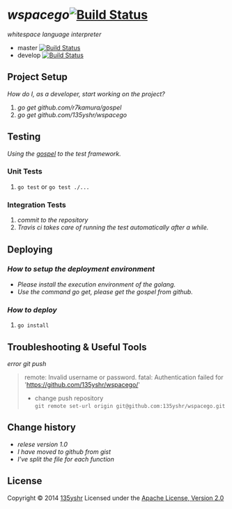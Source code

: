 # _wspacego_[![Build Status](https://travis-ci.org/135yshr/wspacego.png?branch=master)](https://travis-ci.org/135yshr/wspacego)


_whitespace language interpreter_

* master [![Build Status](https://travis-ci.org/135yshr/wspacego.png?branch=master)](https://travis-ci.org/135yshr/wspacego)
* develop [![Build Status](https://travis-ci.org/135yshr/wspacego.png?branch=develop)](https://travis-ci.org/135yshr/wspacego)

## Project Setup

_How do I, as a developer, start working on the project?_ 

1. _go get github.com/r7kamura/gospel_
1. _go get github.com/135yshr/wspacego_

## Testing

_Using the [gospel](https://github.com/r7kamura/gospel) to the test framework._

### Unit Tests

1. `go test` or `go test ./...`

### Integration Tests

1. _commit to the repository_
2. _Travis ci takes care of running the test automatically after a while._

## Deploying

### _How to setup the deployment environment_

- _Please install the execution environment of the golang._
- _Use the command go get, please get the gospel from github._

### _How to deploy_

1. `go install`

## Troubleshooting & Useful Tools

_error git push_

> remote: Invalid username or password.
> fatal: Authentication failed for 'https://github.com/135yshr/wspacego/'
> 
> - change push repository  
> `git remote set-url origin git@github.com:135yshr/wspacego.git`

## Change history

- _relese version 1.0_
- _I have moved to github from gist_
- _I've split the file for each function_

## License
Copyright &copy; 2014 [135yshr](https://twitter.com/135yshr)
Licensed under the [Apache License, Version 2.0][Apache]
 
[Apache]: http://www.apache.org/licenses/LICENSE-2.0
[MIT]: http://www.opensource.org/licenses/mit-license.php
[GPL]: http://www.gnu.org/licenses/gpl.html